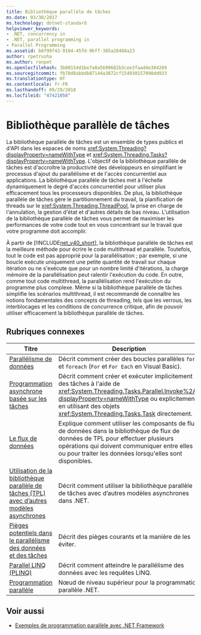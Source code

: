 ```yaml
---
title: Bibliothèque parallèle de tâches
ms.date: 03/30/2017
ms.technology: dotnet-standard
helpviewer_keywords:
- .NET, concurrency in
- .NET, parallel programming in
- Parallel Programming
ms.assetid: b8f99f43-9104-45fd-9bff-385a20488a23
author: rpetrusha
ms.author: ronpet
ms.openlocfilehash: 3b08154d1be7a8a5699682b3cee3faad4e384269
ms.sourcegitcommit: fb78d8abbdb87144a3872cf154930157090dd933
ms.translationtype: HT
ms.contentlocale: fr-FR
ms.lasthandoff: 09/29/2018
ms.locfileid: "47421058"
---
```

# <a name="task-parallel-library-tpl"></a>Bibliothèque parallèle de tâches
La bibliothèque parallèle de tâches est un ensemble de types publics et d'API dans les espaces de noms <xref:System.Threading?displayProperty=nameWithType> et <xref:System.Threading.Tasks?displayProperty=nameWithType>. L'objectif de la bibliothèque parallèle de tâches est d'accroître la productivité des développeurs en simplifiant le processus d'ajout du parallélisme et de l'accès concurrentiel aux applications. La bibliothèque parallèle de tâches met à l'échelle dynamiquement le degré d'accès concurrentiel pour utiliser plus efficacement tous les processeurs disponibles. De plus, la bibliothèque parallèle de tâches gère le partitionnement du travail, la planification de threads sur le <xref:System.Threading.ThreadPool>, la prise en charge de l'annulation, la gestion d'état et d'autres détails de bas niveau. L'utilisation de la bibliothèque parallèle de tâches vous permet de maximiser les performances de votre code tout en vous concentrant sur le travail que votre programme doit accomplir.  
  
 À partir de [!INCLUDE[net_v40_short](../../../includes/net-v40-short-md.md)], la bibliothèque parallèle de tâches est la meilleure méthode pour écrire le code multithread et parallèle. Toutefois, tout le code est pas approprié pour la parallélisation ; par exemple, si une boucle exécute uniquement une petite quantité de travail sur chaque itération ou ne s'exécute que pour un nombre limité d'itérations, la charge mémoire de la parallélisation peut ralentir l'exécution du code. En outre, comme tout code multithread, la parallélisation rend l'exécution du programme plus complexe. Même si la bibliothèque parallèle de tâches simplifie les scénarios multithread, il est recommandé de connaître les notions fondamentales des concepts de threading, tels que les verrous, les interblocages et les conditions de concurrence critique, afin de pouvoir utiliser efficacement la bibliothèque parallèle de tâches.  
  
## <a name="related-topics"></a>Rubriques connexes  
  
|Titre|Description|  
|-|-|  
|[Parallélisme de données](../../../docs/standard/parallel-programming/data-parallelism-task-parallel-library.md)|Décrit comment créer des boucles parallèles `for` et `foreach` (`For` et `For Each` en Visual Basic).|  
|[Programmation asynchrone basée sur les tâches](../../../docs/standard/parallel-programming/task-based-asynchronous-programming.md)|Décrit comment créer et exécuter implicitement des tâches à l'aide de <xref:System.Threading.Tasks.Parallel.Invoke%2A?displayProperty=nameWithType> ou explicitement en utilisant des objets <xref:System.Threading.Tasks.Task> directement.|  
|[Le flux de données](../../../docs/standard/parallel-programming/dataflow-task-parallel-library.md)|Explique comment utiliser les composants de flux de données dans la bibliothèque de flux de données de TPL pour effectuer plusieurs opérations qui doivent communiquer entre elles ou pour traiter les données lorsqu'elles sont disponibles.|  
|[Utilisation de la bibliothèque parallèle de tâches (TPL) avec d’autres modèles asynchrones](../../../docs/standard/parallel-programming/using-tpl-with-other-asynchronous-patterns.md)|Décrit comment utiliser la bibliothèque parallèle de tâches avec d’autres modèles asynchrones dans .NET.|  
|[Pièges potentiels dans le parallélisme des données et des tâches](../../../docs/standard/parallel-programming/potential-pitfalls-in-data-and-task-parallelism.md)|Décrit des pièges courants et la manière de les éviter.|  
|[Parallel LINQ (PLINQ)](../../../docs/standard/parallel-programming/parallel-linq-plinq.md)|Décrit comment atteindre le parallélisme des données avec les requêtes LINQ.|  
|[Programmation parallèle](../../../docs/standard/parallel-programming/index.md)|Nœud de niveau supérieur pour la programmation parallèle .NET.|  
  
## <a name="see-also"></a>Voir aussi

- [Exemples de programmation parallèle avec .NET Framework](https://code.msdn.microsoft.com/Samples-for-Parallel-b4b76364)
